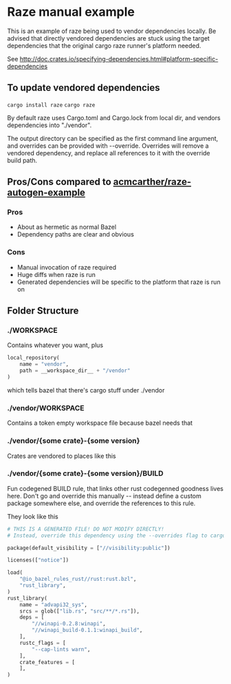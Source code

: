# Raze manual example

This is an example of raze being used to vendor dependencies locally. Be advised that directly vendored dependencies are stuck using the target dependencies that the original cargo raze runner's platform needed.

See http://doc.crates.io/specifying-dependencies.html#platform-specific-dependencies

## To update vendored dependencies
`cargo install raze`
`cargo raze`

By default raze uses Cargo.toml and Cargo.lock from local dir, and vendors dependencies into "./vendor".

The output directory can be specified as the first command line argument, and overrides can be provided with --override. Overrides will remove a vendored dependency, and replace all references to it with the override build path.

## Pros/Cons compared to [acmcarther/raze-autogen-example](https://github.com/acmcarther/raze-autogen-example)

### Pros
- About as hermetic as normal Bazel
- Dependency paths are clear and obvious 

### Cons
- Manual invocation of raze required
- Huge diffs when raze is run
- Generated dependencies will be specific to the platform that raze is run on

## Folder Structure
### ./WORKSPACE
Contains whatever you want, plus
```python
local_repository(
    name = "vendor",
    path = __workspace_dir__ + "/vendor"
)
```
which tells bazel that there's cargo stuff under ./vendor

### ./vendor/WORKSPACE
Contains a token empty workspace file because bazel needs that

### ./vendor/{some crate}-{some version}
Crates are vendored to places like this

### ./vendor/{some crate}-{some version}/BUILD
Fun codegened BUILD rule, that links other rust codegenned goodness lives here.
Don't go and override this manually -- instead define a custom package somewhere else, and override the references to this rule.

They look like this
```python
# THIS IS A GENERATED FILE! DO NOT MODIFY DIRECTLY!
# Instead, override this dependency using the --overrides flag to cargo raze

package(default_visibility = ["//visibility:public"])

licenses(["notice"])

load(
    "@io_bazel_rules_rust//rust:rust.bzl",
    "rust_library",
)
rust_library(
    name = "advapi32_sys",
    srcs = glob(["lib.rs", "src/**/*.rs"]),
    deps = [
        "//winapi-0.2.8:winapi",
        "//winapi_build-0.1.1:winapi_build",
    ],
    rustc_flags = [
        "--cap-lints warn",
    ],
    crate_features = [
    ],
)
```
